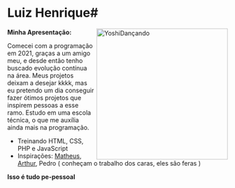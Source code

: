 # Luiz Henrique#
**Minha Apresentação:**
<img align="right" alt="YoshiDançando" src="https://user-images.githubusercontent.com/92057278/136278424-f30c8734-3398-4598-be8c-c47b2fb70a8c.gif" width='300'>

Comecei com a programação em 2021, graças a um amigo meu, e desde então tenho buscado evolução contínua na área. Meus projetos deixam a desejar kkkk, mas eu pretendo um dia conseguir fazer ótimos projetos que inspirem pessoas a esse ramo. 
Estudo em uma escola técnica, o que me auxília ainda mais na programação. 

- Treinando HTML, CSS, PHP e JavaScript
- Inspirações: [Matheus](https://github.com/pitouemat), [Arthur](https://github.com/ArthurLino), Pedro ( conheçam o trabalho dos caras, eles são feras )



**Isso é tudo pe-pessoal**
